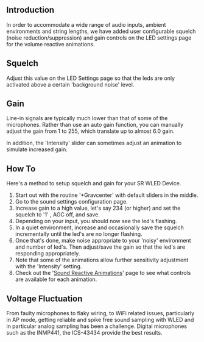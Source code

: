 ## Introduction

In order to accommodate a wide range of audio inputs, ambient environments and string lengths, we have added user configurable squelch (noise reduction/suppression) and gain controls on the LED settings page for the volume reactive animations.

## Squelch
Adjust this value on the LED Settings page so that the leds are only activated above a certain 'background noise' level.

## Gain
Line-in signals are typically much lower than that of some of the microphones. Rather than use an auto gain function, you can manually adjust the gain from 1 to 255, which translate up to almost 6.0 gain.

In addition, the 'Intensity' slider can sometimes adjust an animation to simulate increased gain.

## How To
Here's a method to setup squelch and gain for your SR WLED Device.

1. Start out with the routine '*Gravcenter' with default sliders in the middle.
2. Go to the sound settings configuration page.
3. Increase gain to a high value, let's say 234 (or higher) and set the squelch to '1' , AGC off, and save.
4. Depending on your input, you should now see the led's flashing.
5. In a quiet environment, increase and occasionally save the squelch incrementally until the led's are no longer flashing.
6. Once that's done, make noise appropriate to your 'noisy' environment and number of led's. Then adjust/save the gain so that the led's are responding appropriately.
7. Note that some of the animations allow further sensitivity adjustment with the 'Intensity' setting.
8. Check out the '[Sound Reactive Animations](/WLEDSR/Reactive-Animations)' page to see what controls are available for each animation.


## Voltage Fluctuation
From faulty microphones to flaky wiring, to WiFi related issues, particularly in AP mode, getting reliable and spike free sound sampling with WLED and in particular analog sampling has been a challenge. Digital microphones such as the INMP441, the ICS-43434 provide the best results.
